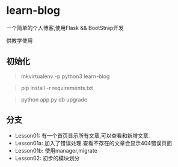 # learn-blog

一个简单的个人博客,使用Flask && BootStrap开发

供教学使用

## 初始化

 > mkvirtualenv -p python3 learn-blog

 > pip install -r requirements.txt

 > python app.py db upgrade

## 分支

 - Lesson01:  有一个首页显示所有文章,可以查看和新增文章.
 - Lesson01a: 加入了错误处理.查看不存在的文章会显示404错误页面
 - Lesson01b: 使用manager,migrate
 - Lesson02:  初步的模块划分
